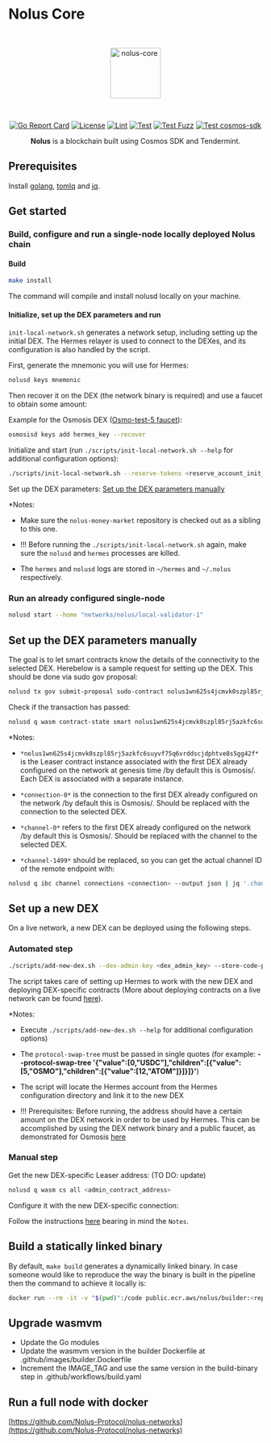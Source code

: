 # Nolus Core
<div align="center">
<br /><p align="center"><img alt="nolus-core" src="docs/nolus-core-logo.svg" width="100"/></p><br />


[![Go Report Card](https://goreportcard.com/badge/github.com/Nolus-Protocol/nolus-core)](https://goreportcard.com/report/github.com/Nolus-Protocol/nolus-core)
[![License](https://img.shields.io/badge/License-Apache_2.0-blue.svg)](https://github.com/Nolus-Protocol/nolus-core/blob/main/LICENSE)
[![Lint](https://github.com/Nolus-Protocol/nolus-core/actions/workflows/lint.yaml/badge.svg?branch=main)](https://github.com/Nolus-Protocol/nolus-core/actions/workflows/lint.yaml)
[![Test](https://github.com/Nolus-Protocol/nolus-core/actions/workflows/test.yaml/badge.svg?branch=main)](https://github.com/Nolus-Protocol/nolus-core/actions/workflows/test.yaml)
[![Test Fuzz](https://github.com/Nolus-Protocol/nolus-core/actions/workflows/test-fuzz.yaml/badge.svg?branch=main)](https://github.com/Nolus-Protocol/nolus-core/actions/workflows/test-fuzz.yaml)
[![Test cosmos-sdk](https://github.com/Nolus-Protocol/nolus-core/actions/workflows/test-cosmos.yaml/badge.svg?branch=main)](https://github.com/Nolus-Protocol/nolus-core/actions/workflows/test-cosmos.yaml)

**Nolus** is a blockchain built using Cosmos SDK and Tendermint.
</div>

## Prerequisites

Install [golang](https://golang.org/), [tomlq](https://tomlq.readthedocs.io/en/latest/installation.html) and [jq](https://stedolan.github.io/jq/).

## Get started

### Build, configure and run a single-node locally deployed Nolus chain

#### Build

  ```sh
  make install
  ```

The command will compile and install nolusd locally on your machine.

#### Initialize, set up the DEX parameters and run

`init-local-network.sh` generates a network setup, including setting up the initial DEX. The Hermes relayer is used to connect to the DEXes, and its configuration is also handled by the script.

First, generate the mnemonic you will use for Hermes:

```sh
nolusd keys mnemonic
```

Then recover it on the DEX (the network binary is required) and use a faucet to obtain some amount:

Example for the Osmosis DEX ([Osmo-test-5 faucet](https://faucet.osmotest5.osmosis.zone/)):

```sh
osmosisd keys add hermes_key --recover
```

Initialize and start (run `./scripts/init-local-network.sh --help` for additional configuration options):

```sh
./scripts/init-local-network.sh --reserve-tokens <reserve_account_init_tokens> --hermes-mnemonic <the_mnemonic_generated_by_the_previous_steps> --dex-network-addr-rpc-host <dex_network_addr_rpc_host_part> --dex-network-addr-grpc-host <dex_network_addr_grpc_host_part> --dex-admin-mnemonic <mnemonic_phrase> --store-code-privileged-account-mnemonic <mnemonic_phrase>
```

Set up the DEX parameters: [Set up the DEX parameters manually](#set-up-the-dex-parameters-manually)

*Notes:

* Make sure the `nolus-money-market` repository is checked out as a sibling to this one.

* !!! Before running the `./scripts/init-local-network.sh` again, make sure the `nolusd` and `hermes` processes are killed.

* The `hermes` and `nolusd` logs are stored in `~/hermes` and `~/.nolus` respectively.

### Run an already configured single-node

```sh
nolusd start --home "networks/nolus/local-validator-1"
```

## Set up the DEX parameters manually

The goal is to let smart contracts know the details of the connectivity to the selected DEX. Herebelow is a sample request for setting up the DEX.
This should be done via sudo gov proposal:

```sh
nolusd tx gov submit-proposal sudo-contract nolus1wn625s4jcmvk0szpl85rj5azkfc6suyvf75q6vrddscjdphtve8s5gg42f '{"setup_dex": {"connection_id": "connection-0", "transfer_channel": {"local_endpoint": "channel-0", "remote_endpoint": "channel-1499"}}}' --title "Set up the DEX parameter" --description "Thе proposal aims to set the DEX parameters in the Leaser contract" --deposit 10000000unls --fees 900unls --gas auto --gas-adjustment 1.1 --from wallet
```

Check if the transaction has passed:

```sh
nolusd q wasm contract-state smart nolus1wn625s4jcmvk0szpl85rj5azkfc6suyvf75q6vrddscjdphtve8s5gg42f '{"config":{}}'
```

*Notes:

* `*nolus1wn625s4jcmvk0szpl85rj5azkfc6suyvf75q6vrddscjdphtve8s5gg42f*` is the Leaser contract instance associated with the first DEX already configured on the network at genesis time /by default this is Osmosis/. Each DEX is associated with a separate instance.

* `*connection-0*` is the connection to the first DEX already configured on the network /by default this is Osmosis/. Should be replaced with the connection to the selected DEX.

* `*channel-0*` refers to the first DEX already configured on the network /by default this is Osmosis/. Should be replaced with the channel to the selected DEX.

* `*channel-1499*` should be replaced, so you can get the actual channel ID of the remote endpoint with:

```sh
nolusd q ibc channel connections <connection> --output json | jq '.channels[0].counterparty.channel_id' | tr -d '"'
```

## Set up a new DEX

On a live network, a new DEX can be deployed using the following steps.

### Аutomated step

```sh
./scripts/add-new-dex.sh --dex-admin-key <dex_admin_key> --store-code-privileged-user-key <store_code_privileged_user_key> --dex-name <dex_name> --dex-chain-id <new_dex_chain_id> --wasm-artifacts-path <wasm_artifacts_dir_path> --dex-ip-addr-rpc-host <new_dex_ip_addr_rpc_host_part> --dex-ip-addr-grpc-host <new_dex_ip_addr_grpc_host_part> --dex-account-prefix <new_dex_account_prefix> --dex-price-denom <new_dex_price_denom> --dex-trusting-period-secs <new_dex_trusting_period_in_seconds> --protocol-currency <new_protocol_currency> --protocol-swap-tree <new_protocol_swap_tree>
```

The script takes care of setting up Hermes to work with the new DEX and deploying DEX-specific contracts (More about deploying contracts on a live network can be found [here](https://github.com/nolus-protocol/nolus-money-market)).

*Notes:

* Execute `./scripts/add-new-dex.sh --help` for additional configuration options)

* The `protocol-swap-tree` must be passed in single quotes (for example: **--protocol-swap-tree '{"value":[0,"USDC"],"children":[{"value":[5,"OSMO"],"children":[{"value":[12,"ATOM"]}]}]}'**)

* The script will locate the Hermes account from the Hermes configuration directory and link it to the new DEX

* !!! Prerequisites: Before running, the address should have a certain amount on the DEX network in order to be used by Hermes. This can be accomplished by using the DEX network binary and a public faucet, as demonstrated for Osmosis [here](#initialize-set-up-the-dex-parameters-and-run)

### Manual step

Get the new DEX-specific Leaser address: (TO DO: update)

```sh
nolusd q wasm cs all <admin_contract_address>
```

Configure it with the new DEX-specific connection:

Follow the instructions [here](#set-up-the-dex-parameters-manually) bearing in mind the `Notes`.

## Build a statically linked binary

By default, `make build` generates a dynamically linked binary. In case someone would like to reproduce the way the binary is built in the pipeline then the command to achieve it locally is:

```sh
docker run --rm -it -v "$(pwd)":/code public.ecr.aws/nolus/builder:<replace_with_the latest_tag> make build -C /code
```

## Upgrade wasmvm

* Update the Go modules
* Update the wasmvm version in the builder Dockerfile at .github/images/builder.Dockerfile
* Increment the IMAGE_TAG and use the same version in the build-binary step in .github/workflows/build.yaml

## Run a full node with docker

[https://github.com/Nolus-Protocol/nolus-networks](https://github.com/Nolus-Protocol/nolus-networks)
